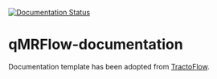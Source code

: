 [![Documentation Status](https://readthedocs.org/projects/tractoflow-documentation/badge/?version=latest)](https://tractoflow-documentation.readthedocs.io/en/latest/?badge=latest)

# qMRFlow-documentation




Documentation template has been adopted from [TractoFlow](https://tractoflow-documentation.readthedocs.io/en/latest/). 
